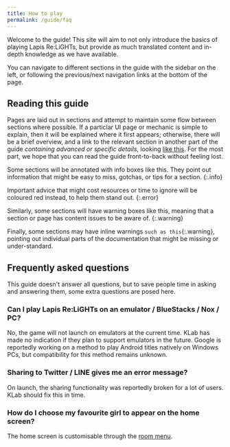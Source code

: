 ```yaml
---
title: How to play
permalink: /guide/faq
---
```


Welcome to the guide! This site will aim to not only introduce the basics of
playing Lapis Re:LiGHTs, but provide as much translated content and in-depth
knowledge as we have available.

You can navigate to different sections in the guide with the sidebar on the
left, or following the previous/next navigation links at the bottom of the page.

## Reading this guide

Pages are laid out in sections and attempt to maintain some flow between
sections where possible. If a particlar UI page or mechanic is simple to
explain, then it will be explained where it first appears; otherwise, there will
be a brief overview, and a link to the relevant section in another part of the
guide *containing advanced or specific details*, looking [like
this](#reading-this-guide). For the most part, we hope that you can read the
guide front-to-back without feeling lost.

Some sections will be annotated with info boxes like this. They point out
information that might be easy to miss, gotchas, or tips for a section.
{:.info}

Important advice that might cost resources or time to ignore will be coloured
red instead, to help them stand out.
{:.error}

Similarly, some sections will have warning boxes like this, meaning that a
section or page has content issues to be aware of.
{:.warning}

Finally, some sections may have inline warnings `such as this`{:.warning},
pointing out individual parts of the documentation that might be missing or
under-standard.

## Frequently asked questions

This guide doesn't answer all questions, but to save people time in asking and
answering them, some extra questions are posed here.

### Can I play Lapis Re:LiGHTs on an emulator / BlueStacks / Nox / PC?

No, the game will not launch on emulators at the current time. KLab has made no
indication if they plan to support emulators in the future. Google is reportedly
working on a method to play Android titles natively on Windows PCs, but
compatibility for this method remains unknown.

### Sharing to Twitter / LINE gives me an error message?

On launch, the sharing functionality was reportedly broken for a lot of users.
KLab should fix this in time.

### How do I choose my favourite girl to appear on the home screen?

The home screen is customisable through the [room menu](navigating#rooms).
